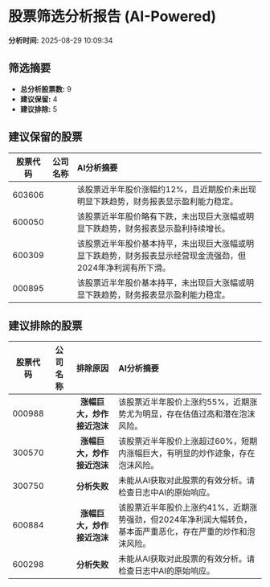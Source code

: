 # 股票筛选分析报告 (AI-Powered)

**分析时间:** 2025-08-29 10:09:34

## 筛选摘要

- **总分析股票数:** 9
- **建议保留:** 4
- **建议排除:** 5

## 建议保留的股票

| 股票代码 | 公司名称 | AI分析摘要 |
|:---:|:---:|:---|
| 603606 |  | 该股票近半年股价涨幅约12%，且近期股价未出现明显下跌趋势，财务报表显示盈利能力稳定。 |
| 600050 |  | 该股票近半年股价略有下跌，未出现巨大涨幅或明显下跌趋势，财务报表显示盈利持续增长。 |
| 600309 |  | 该股票近半年股价基本持平，未出现巨大涨幅或明显下跌趋势，财务报表显示经营现金流强劲，但2024年净利润有所下滑。 |
| 000895 |  | 该股票近半年股价基本持平，未出现巨大涨幅或明显下跌趋势，财务报表显示盈利能力稳定。 |

## 建议排除的股票

| 股票代码 | 公司名称 | 排除原因 | AI分析摘要 |
|:---:|:---:|:---:|:---|
| 000988 |  | **涨幅巨大，炒作接近泡沫** | 该股票近半年股价上涨约55%，近期涨势尤为明显，存在估值过高和潜在泡沫风险。 |
| 300570 |  | **涨幅巨大，炒作接近泡沫** | 该股票近半年股价上涨超过60%，短期内涨幅巨大，有明显的炒作迹象，存在泡沫风险。 |
| 300750 |  | **分析失败** | 未能从AI获取对此股票的有效分析。请检查日志中AI的原始响应。 |
| 600884 |  | **涨幅巨大，炒作接近泡沫** | 该股票近半年股价上涨约41%，近期涨势强劲，但2024年净利润大幅转负，基本面严重恶化，存在严重的炒作和泡沫风险。 |
| 600298 |  | **分析失败** | 未能从AI获取对此股票的有效分析。请检查日志中AI的原始响应。 |
